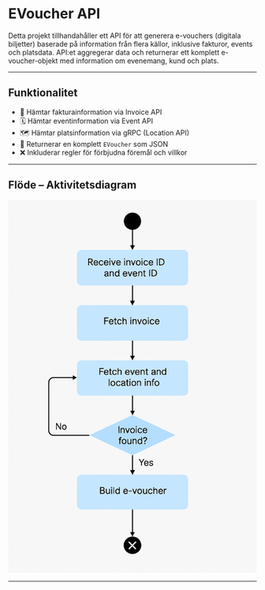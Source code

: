 ﻿# EVoucher API

Detta projekt tillhandahåller ett API för att generera e-vouchers (digitala biljetter) baserade på information 
från flera källor, inklusive fakturor, events och platsdata. API:et aggregerar data och returnerar ett komplett 
e-voucher-objekt med information om evenemang, kund och plats.

---

## Funktionalitet

- 🔗 Hämtar fakturainformation via Invoice API
- 🗓 Hämtar eventinformation via Event API
- 🗺 Hämtar platsinformation via gRPC (Location API)
- 🧾 Returnerar en komplett `EVoucher` som JSON
- ❌ Inkluderar regler för förbjudna föremål och villkor

---

## Flöde – Aktivitetsdiagram

![Activity Diagram](./A_flowchart.png)

---

